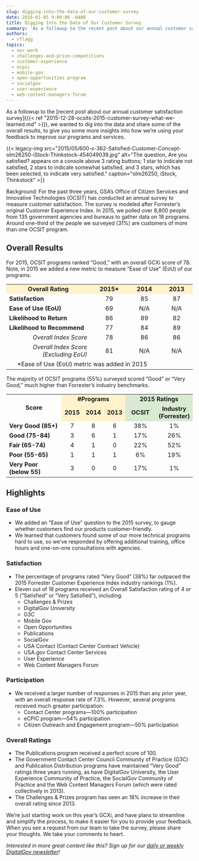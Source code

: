 ```yaml
---
slug: digging-into-the-data-of-our-customer-survey
date: 2016-01-05 9:00:06 -0400
title: Digging Into the Data of Our Customer Survey
summary: 'As a followup to the recent post about our annual customer satisfaction survey, we wanted to dig into the data and share some of the overall results, to give you some more insights into how we’re using your feedback to improve our programs and services. Background: For the past three years, GSA’s Office of Citizen'
authors:
  - rflagg
topics:
  - our-work
  - challenges-and-prize-competitions
  - customer-experience
  - ecpic
  - mobile-gov
  - open-opportunities-program
  - socialgov
  - user-experience
  - web-content-managers-forum
---
```


As a followup to the [recent post about our annual customer satisfaction survey]({{< ref "2015-12-28-ocsits-2015-customer-survey-what-we-learned.md" >}}), we wanted to dig into the data and share some of the overall results, to give you some more insights into how we’re using your feedback to improve our programs and services.

{{< legacy-img src="2015/05/600-x-362-Satisfied-Customer-Concept-olm26250-iStock-Thinkstock-454049039.jpg" alt="The question, Are you satisfied? appears on a console above 3 rating buttons; 1 star to indicate not satisfied, 2 stars to indicate somewhat satisfied, and 3 stars, which has been selected, to indicate very satisfied." caption="olm26250, iStock, Thinkstock" >}} 

Background: For the past three years, GSA’s Office of Citizen Services and Innovative Technologies (OCSIT) has conducted an annual survey to measure customer satisfaction. The survey is modeled after Forrester’s original Customer Experience Index. In 2015, we polled over 8,800 people from 135 government agencies and bureaus to gather data on 18 programs. Around one-third of the people we surveyed (31%) are customers of more than one OCSIT program.

## Overall Results

For 2015, OCSIT programs ranked “Good,” with an overall GCXi score of 78. Note, in 2015 we added a new metric to measure “Ease of Use” (EoU) of our programs.

<table border="0" width="100%" cellspacing="2" cellpadding="2">
  <tr>
    <td align="center" bgcolor="#fff2cc" width="45%"><strong>Overall Rating</strong></td>
    <td align="center" bgcolor="#fff2cc"><strong>2015*</strong></td>
    <td align="center" bgcolor="#fff2cc"><strong>2014</strong></td>
    <td align="center" bgcolor="#fff2cc"><strong>2013</strong></td>
  </tr>
  <tr>
    <td><strong>Satisfaction</strong></td>
    <td align="center">79</td>
    <td align="center">85</td>
    <td align="center">87</td>
  </tr>
  <tr>
    <td><strong>Ease of Use (EoU)</strong></td>
    <td align="center">69</td>
    <td align="center">N/A</td>
    <td align="center">N/A</td>
  </tr>
  <tr>
    <td><strong>Likelihood to Return</strong></td>
    <td align="center">86</td>
    <td align="center">89</td>
    <td align="center">82</td>
  </tr>
  <tr>
    <td><strong>Likelihood to Recommend</strong></td>
    <td align="center">77</td>
    <td align="center">84</td>
    <td align="center">89</td>
  </tr>
  <tr>
    <td align="right"><em>Overall Index Score</em></td>
    <td align="center">78</td>
    <td align="center">86</td>
    <td align="center">86</td>
  </tr>
  <tr>
    <td align="right"><em>Overall Index Score (Excluding EoU)</em></td>
    <td align="center">81</td>
    <td align="center">N/A</td>
    <td align="center">N/A</td>
  </tr>
  <tr>
    <td style="padding-left: 30px" colspan="4">*Ease of Use (EoU) metric was added in 2015</td>
  </tr>
</table>

The majority of OCSIT programs (55%) surveyed scored “Good” or “Very Good,” much higher than Forrester’s industry benchmarks.

<table border="0" width="100%" cellspacing="2" cellpadding="2">
  <tr>
    <td rowspan="2" align="center" width="33%"><strong>Score</strong></td>
    <td colspan="3" align="center" bgcolor="#fff2cc"><strong>#Programs</strong></td>
    <td colspan="2" align="center" bgcolor="#d9ead3"><strong>2015 Ratings</strong></td>
  </tr>
  <tr>
    <td align="center" bgcolor="#fff2cc" width="11%"><strong>2015</strong></td>
    <td align="center" bgcolor="#fff2cc" width="11%"><strong>2014</strong></td>
    <td align="center" bgcolor="#fff2cc" width="11%"><strong>2013</strong></td>
    <td align="center" bgcolor="#d9ead3" width="17%"><strong>OCSIT</strong></td>
    <td align="center" bgcolor="#d9ead3" width="17%"><strong>Industry (Forrester)</strong></td>
  </tr>
  <tr>
    <td><strong>Very Good (85+)</strong></td>
    <td align="center">7</td>
    <td align="center">8</td>
    <td align="center">6</td>
    <td align="center">38%</td>
    <td align="center">1%</td>
  </tr>
  <tr>
    <td><strong>Good (75-84)</strong></td>
    <td align="center">3</td>
    <td align="center">6</td>
    <td align="center">1</td>
    <td align="center">17%</td>
    <td align="center">26%</td>
  </tr>
  <tr>
    <td><strong>Fair (65-74)</strong></td>
    <td align="center">4</td>
    <td align="center">1</td>
    <td align="center">0</td>
    <td align="center">22%</td>
    <td align="center">52%</td>
  </tr>
  <tr>
    <td><strong>Poor (55-65)</strong></td>
    <td align="center">1</td>
    <td align="center">1</td>
    <td align="center">1</td>
    <td align="center">6%</td>
    <td align="center">19%</td>
  </tr>
  <tr>
    <td><strong>Very Poor (below 55)</strong></td>
    <td align="center">3</td>
    <td align="center">0</td>
    <td align="center">0</td>
    <td align="center">17%</td>
    <td align="center">1%</td>
  </tr>
</table>

## Highlights

### Ease of Use

  * We added an “Ease of Use” question to the 2015 survey, to gauge whether customers find our products customer-friendly.
  * We learned that customers found some of our more technical programs hard to use, so we’ve responded by offering additional training, office hours and one-on-one consultations with agencies.

### Satisfaction

  * The percentage of programs rated “Very Good” (38%) far outpaced the 2015 Forrester Customer Experience Index industry rankings (1%).
  * Eleven out of 18 programs received an Overall Satisfaction rating of 4 or 5 (“Satisfied” or “Very Satisfied”), including: 
      * Challenges & Prizes
      * DigitalGov University
      * G3C
      * Mobile Gov
      * Open Opportunities
      * Publications
      * SocialGov
      * USA Contact (Contact Center Contract Vehicle)
      * USA.gov Contact Center Services
      * User Experience
      * Web Content Managers Forum

### Participation

  * We received a larger number of responses in 2015 than any prior year, with an overall response rate of 7.3%. However, several programs received much greater participation: 
      * Contact Center programs—100% participation
      * eCPIC program—54% participation
      * Citizen Outreach and Engagement program—50% participation

### Overall Ratings

  * The Publications program received a perfect score of 100.
  * The Government Contact Center Council Community of Practice (G3C) and Publication Distribution programs have maintained “Very Good” ratings three years running, as have DigitalGov University, the User Experience Community of Practice, the SocialGov Community of Practice and the Web Content Managers Forum (which were rated collectively in 2013).
  * The Challenges & Prizes program has seen an 18% increase in their overall rating since 2013.

We’re just starting work on this year’s GCXi, and have plans to streamline and simplify the process, to make it easier for you to provide your feedback. When you see a request from our team to take the survey, please share your thoughts. We take your comments to heart.

_Interested in more great content like this? Sign up for our [daily or weekly DigitalGov newsletter](https://public.govdelivery.com/accounts/USHOWTO/subscriber/new)!_

